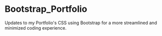 # Bootstrap_Portfolio
Updates to my Portfolio's CSS using Bootstrap for a more streamlined and minimized coding experience. 
